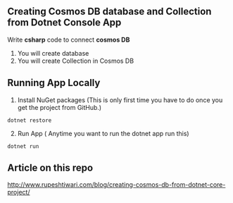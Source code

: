## Creating Cosmos DB database and Collection from Dotnet Console App

Write **csharp** code to connect **cosmos DB**

1. You will create database
2. You will create Collection in Cosmos DB 




## Running App Locally

1. Install NuGet packages (This is only first time you have to do once you get the project from GitHub.)

`dotnet restore`

2. Run App ( Anytime you want to run the dotnet app run this)
   
`dotnet run`


## Article on this repo

http://www.rupeshtiwari.com/blog/creating-cosmos-db-from-dotnet-core-project/